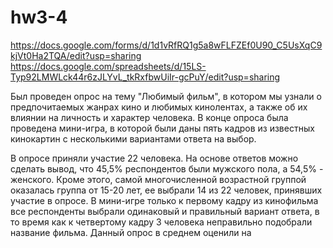 # hw3-4
https://docs.google.com/forms/d/1d1vRfRQ1g5a8wFLFZEf0U90_C5UsXqC9kjVt0Ha2TQA/edit?usp=sharing
https://docs.google.com/spreadsheets/d/15LS-Typ92LMWLck44r6zJLYvL_tkRxfbwUiIr-gcPuY/edit?usp=sharing

Был проведен опрос на тему "Любимый фильм", в котором мы узнали о предпочитаемых жанрах кино и любимых кинолентах, а также об их влиянии на личность и характер человека. В конце опроса была проведена мини-игра, в которой были даны пять кадров из известных кинокартин с несколькими вариантами ответа на выбор. 


В опросе приняли участие 22 человека. На основе ответов можно сделать вывод, что 45,5% респондентов были мужского пола, а 54,5% - женского. Кроме этого, самой многочисленной возрастной группой оказалась группа от 15-20 лет, ее выбрали 14 из 22 человек, принявших участие в опросе. В мини-игре только к первому кадру из кинофильма все респонденты выбрали одинаковый и правильный вариант ответа, в то время как к четвертому кадру 3 человека неправильно подобрали название фильма. Данный опрос в среднем оценили на

